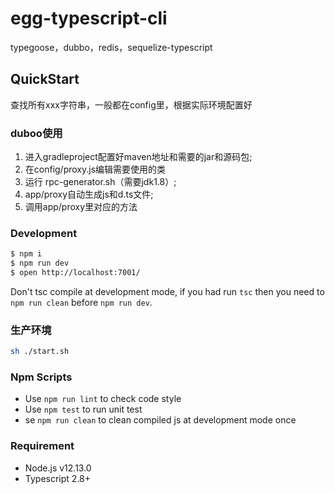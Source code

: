 # egg-typescript-cli

typegoose，dubbo，redis，sequelize-typescript

## QuickStart

查找所有xxx字符串，一般都在config里，根据实际环境配置好

### duboo使用

1. 进入gradleproject配置好maven地址和需要的jar和源码包;
2. 在config/proxy.js编辑需要使用的类
3. 运行 rpc-generator.sh（需要jdk1.8）;
4. app/proxy自动生成js和d.ts文件;
5. 调用app/proxy里对应的方法

### Development

```bash
$ npm i
$ npm run dev
$ open http://localhost:7001/
```

Don't tsc compile at development mode, if you had run `tsc` then you need to `npm run clean` before `npm run dev`.

### 生产环境

```bash
sh ./start.sh
```

### Npm Scripts

- Use `npm run lint` to check code style
- Use `npm test` to run unit test
- se `npm run clean` to clean compiled js at development mode once

### Requirement

- Node.js v12.13.0
- Typescript 2.8+
